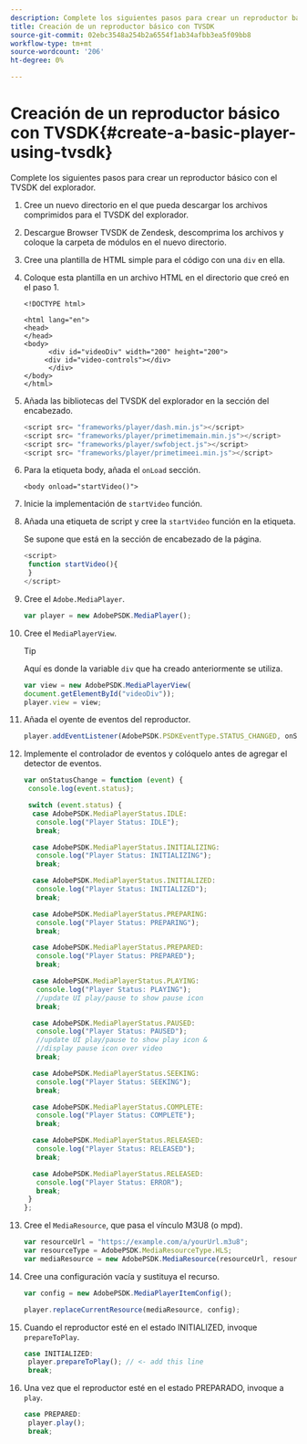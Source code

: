 ```yaml
---
description: Complete los siguientes pasos para crear un reproductor básico con el TVSDK del explorador.
title: Creación de un reproductor básico con TVSDK
source-git-commit: 02ebc3548a254b2a6554f1ab34afbb3ea5f09bb8
workflow-type: tm+mt
source-wordcount: '206'
ht-degree: 0%

---
```


# Creación de un reproductor básico con TVSDK{#create-a-basic-player-using-tvsdk}

Complete los siguientes pasos para crear un reproductor básico con el TVSDK del explorador.

1. Cree un nuevo directorio en el que pueda descargar los archivos comprimidos para el TVSDK del explorador.
1. Descargue Browser TVSDK de Zendesk, descomprima los archivos y coloque la carpeta de módulos en el nuevo directorio.
1. Cree una plantilla de HTML simple para el código con una `div` en ella.
1. Coloque esta plantilla en un archivo HTML en el directorio que creó en el paso 1.

   ```
   <!DOCTYPE html> 
   
   <html lang="en"> 
   <head> 
   </head> 
   <body> 
         <div id="videoDiv" width="200" height="200"> 
        <div id="video-controls"></div> 
         </div> 
   </body> 
   </html>
   ```

1. Añada las bibliotecas del TVSDK del explorador en la sección del encabezado.

   ```js
   <script src= "frameworks/player/dash.min.js"></script> 
   <script src= "frameworks/player/primetimemain.min.js"></script> 
   <script src= "frameworks/player/swfobject.js"></script> 
   <script src= "frameworks/player/primetimeei.min.js"></script>
   ```

1. Para la etiqueta body, añada el `onLoad` sección.

   ```
   <body onload="startVideo()">
   ```

1. Inicie la implementación de `startVideo` función.
1. Añada una etiqueta de script y cree la `startVideo` función en la etiqueta.

   Se supone que está en la sección de encabezado de la página.

   ```js
   <script> 
    function startVideo(){ 
    } 
   </script>
   ```

1. Cree el `Adobe.MediaPlayer`.

   ```js
   var player = new AdobePSDK.MediaPlayer();
   ```

1. Cree el `MediaPlayerView`.

   >[!TIP]
   >
   >Aquí es donde la variable `div` que ha creado anteriormente se utiliza.

   ```js
   var view = new AdobePSDK.MediaPlayerView( 
   document.getElementById("videoDiv")); 
   player.view = view;
   ```

1. Añada el oyente de eventos del reproductor.

   ```js
   player.addEventListener(AdobePSDK.PSDKEventType.STATUS_CHANGED, onStatusChange);
   ```

1. Implemente el controlador de eventos y colóquelo antes de agregar el detector de eventos.

   ```js
   var onStatusChange = function (event) { 
    console.log(event.status); 
   
    switch (event.status) { 
     case AdobePSDK.MediaPlayerStatus.IDLE: 
      console.log("Player Status: IDLE"); 
      break; 
   
     case AdobePSDK.MediaPlayerStatus.INITIALIZING: 
      console.log("Player Status: INITIALIZING"); 
      break; 
   
     case AdobePSDK.MediaPlayerStatus.INITIALIZED: 
      console.log("Player Status: INITIALIZED"); 
      break; 
   
     case AdobePSDK.MediaPlayerStatus.PREPARING: 
      console.log("Player Status: PREPARING"); 
      break; 
   
     case AdobePSDK.MediaPlayerStatus.PREPARED: 
      console.log("Player Status: PREPARED"); 
      break; 
   
     case AdobePSDK.MediaPlayerStatus.PLAYING: 
      console.log("Player Status: PLAYING"); 
      //update UI play/pause to show pause icon 
      break; 
   
     case AdobePSDK.MediaPlayerStatus.PAUSED: 
      console.log("Player Status: PAUSED"); 
      //update UI play/pause to show play icon & 
      //display pause icon over video 
      break; 
   
     case AdobePSDK.MediaPlayerStatus.SEEKING: 
      console.log("Player Status: SEEKING"); 
      break; 
   
     case AdobePSDK.MediaPlayerStatus.COMPLETE: 
      console.log("Player Status: COMPLETE"); 
      break; 
   
     case AdobePSDK.MediaPlayerStatus.RELEASED: 
      console.log("Player Status: RELEASED"); 
      break; 
   
     case AdobePSDK.MediaPlayerStatus.RELEASED: 
      console.log("Player Status: ERROR"); 
      break; 
    } 
   }; 
   ```

1. Cree el `MediaResource`, que pasa el vínculo M3U8 (o mpd).

   ```js
   var resourceUrl = "https://example.com/a/yourUrl.m3u8"; 
   var resourceType = AdobePSDK.MediaResourceType.HLS; 
   var mediaResource = new AdobePSDK.MediaResource(resourceUrl, resourceType, null, false);
   ```

1. Cree una configuración vacía y sustituya el recurso.

   ```js
   var config = new AdobePSDK.MediaPlayerItemConfig(); 
   
   player.replaceCurrentResource(mediaResource, config);
   ```

1. Cuando el reproductor esté en el estado INITIALIZED, invoque `prepareToPlay`.

   ```js
   case INITIALIZED: 
    player.prepareToPlay(); // <- add this line 
    break;
   ```

1. Una vez que el reproductor esté en el estado PREPARADO, invoque a `play`.

   ```js
   case PREPARED: 
    player.play(); 
    break;
   ```
